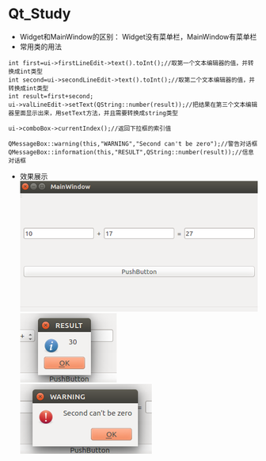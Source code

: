 # Qt_Study
* Widget和MainWindow的区别：
Widget没有菜单栏，MainWindow有菜单栏
* 常用类的用法  
```
int first=ui->firstLineEdit->text().toInt();//取第一个文本编辑器的值，并转换成int类型  
int second=ui->secondLineEdit->text().toInt();//取第二个文本编辑器的值，并转换成int类型  
int result=first+second;  
ui->valLineEdit->setText(QString::number(result));//把结果在第三个文本编辑器里面显示出来，用setText方法，并且需要转换成string类型  
```


`ui->comboBox->currentIndex();//返回下拉框的索引值`

```
QMessageBox::warning(this,"WARNING","Second can't be zero");//警告对话框
QMessageBox::information(this,"RESULT",QString::number(result));//信息对话框
```

* 效果展示  
![](1.png)  
![](2.png)  
![](3.png)  

